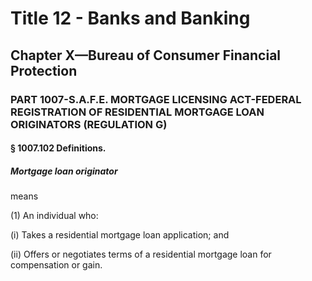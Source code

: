 
# Title 12 - Banks and Banking
## Chapter X—Bureau of Consumer Financial Protection
### PART 1007-S.A.F.E. MORTGAGE LICENSING ACT-FEDERAL REGISTRATION OF RESIDENTIAL MORTGAGE LOAN ORIGINATORS (REGULATION G)
#### § 1007.102 Definitions.
##### Mortgage loan originator

means

(1) An individual who:

(i) Takes a residential mortgage loan application; and

(ii) Offers or negotiates terms of a residential mortgage loan for compensation or gain.
